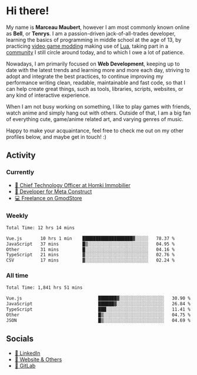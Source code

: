 # Hi there!

My name is **Marceau Maubert**, however I am most commonly known online as **Bell**, or **Tenrys**. I am a passion-driven jack-of-all-trades developer, learning the basics of programming in middle school at the age of 13, by practicing [video game modding](https://garrysmod.com) making use of [Lua](https://lua.org), taking part in a [community](https://metastruct.net) I still circle around today, and to which I owe a lot of patience.

Nowadays, I am primarily focused on **Web Development**, keeping up to date with the latest trends and learning more and more each day, striving to adopt  and integrate the best practices, to continue improving my performance writing clean, readable, maintainable and fast code, so that I can help create great things, such as tools, libraries, scripts, websites, or any kind of interactive experience.

When I am not busy working on something, I like to play games with friends, watch anime and simply hang out with others. Outside of that, I am a big fan of everything cute, game/anime related art, and varying genres of music.

Happy to make your acquaintance, feel free to check me out on my other profiles below, and maybe get in touch! :)

## Activity

### Currently

- [🏢 Chief Technology Officer at Homki Immobilier](https://homki-immobilier.com)
- [🎈 Developer for Meta Construct](https://metastruct.net)
- [💻 Freelance on GmodStore](https://www.gmodstore.com/users/Tenrys)

### Weekly
<!--START_SECTION:wakaWeekly-->

```txt
Total Time: 12 hrs 14 mins

Vue.js       10 hrs 1 min    ███████████████████▓░░░░░   78.37 %
JavaScript   37 mins         █▒░░░░░░░░░░░░░░░░░░░░░░░   04.95 %
Other        31 mins         █░░░░░░░░░░░░░░░░░░░░░░░░   04.16 %
TypeScript   21 mins         ▓░░░░░░░░░░░░░░░░░░░░░░░░   02.76 %
CSV          17 mins         ▓░░░░░░░░░░░░░░░░░░░░░░░░   02.24 %
```

<!--END_SECTION:wakaWeekly-->

### All time
<!--START_SECTION:wakaTotal-->

```txt
Total Time: 1,841 hrs 51 mins

Vue.js                             ███████▓░░░░░░░░░░░░░░░░░   30.90 %
JavaScript                         ██████▓░░░░░░░░░░░░░░░░░░   26.84 %
TypeScript                         ███░░░░░░░░░░░░░░░░░░░░░░   11.41 %
Other                              █▒░░░░░░░░░░░░░░░░░░░░░░░   04.75 %
JSON                               █▒░░░░░░░░░░░░░░░░░░░░░░░   04.69 %
```

<!--END_SECTION:wakaTotal-->

## Socials

- [👔 LinkedIn](https://www.linkedin.com/in/marceau-maubert)
- [🔗 Website & Others](https://bell.moe)
- [🦊 GitLab](https://gitlab.com/Tenrys)
